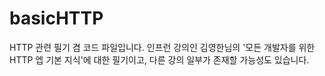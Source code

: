 # basicHTTP
HTTP 관련 필기 겸 코드 파일입니다.
인프런 강의인 김영한님의 '모든 개발자를 위한 HTTP 엡 기본 지식'에 대한 필기이고, 다른 강의 일부가 존재할 가능성도 있습니다.
